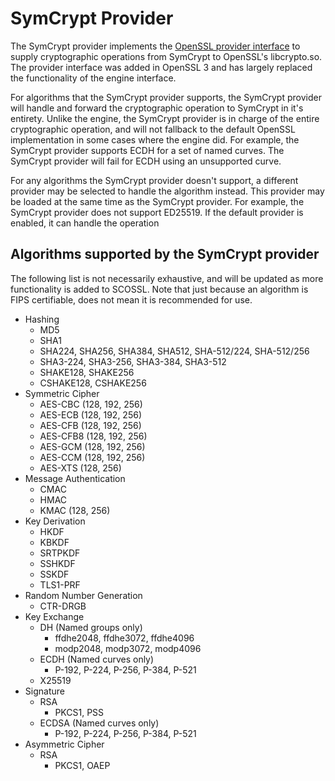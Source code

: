 # SymCrypt Provider
The SymCrypt provider implements the [OpenSSL provider interface](https://docs.openssl.org/3.0/man7/provider/) to supply cryptographic
operations from SymCrypt to OpenSSL's libcrypto.so. The provider interface was added in OpenSSL 3 and has largely replaced the functionality
of the engine interface.

For algorithms that the SymCrypt provider supports, the SymCrypt provider will handle and forward the cryptographic operation to SymCrypt
in it's entirety. Unlike the engine, the SymCrypt provider is in charge of the entire cryptographic operation, and will not fallback to
the default OpenSSL implementation in some cases where the engine did. For example, the SymCrypt provider supports ECDH for a set of named 
curves. The SymCrypt provider will fail for ECDH using an unsupported curve. 

For any algorithms the SymCrypt provider doesn't support, 
a different provider may be selected to handle the algorithm instead. This provider may be loaded at the same time as the SymCrypt provider.
For example, the SymCrypt provider does not support ED25519. If the default provider is enabled, it can handle the operation

## Algorithms supported by the SymCrypt provider

The following list is not necessarily exhaustive, and will be updated as more functionality is added to SCOSSL.
Note that just because an algorithm is FIPS certifiable, does not mean it is recommended for use.

+ Hashing
    + MD5
    + SHA1
    + SHA224, SHA256, SHA384, SHA512, SHA-512/224, SHA-512/256
    + SHA3-224, SHA3-256, SHA3-384, SHA3-512
    + SHAKE128, SHAKE256
    + CSHAKE128, CSHAKE256
+ Symmetric Cipher
    + AES-CBC (128, 192, 256)
    + AES-ECB (128, 192, 256)
    + AES-CFB (128, 192, 256)
    + AES-CFB8 (128, 192, 256)
    + AES-GCM (128, 192, 256)
    + AES-CCM (128, 192, 256)
    + AES-XTS (128, 256)
+ Message Authentication
    + CMAC
    + HMAC
    + KMAC (128, 256)
+ Key Derivation
    + HKDF
    + KBKDF
    + SRTPKDF
    + SSHKDF
    + SSKDF
    + TLS1-PRF
+ Random Number Generation
    + CTR-DRGB
+ Key Exchange
    + DH (Named groups only)
        + ffdhe2048, ffdhe3072, ffdhe4096
        + modp2048, modp3072, modp4096
    + ECDH (Named curves only)
        + P-192, P-224, P-256, P-384, P-521
    + X25519
+ Signature
    + RSA
        + PKCS1, PSS
    + ECDSA (Named curves only)
        + P-192, P-224, P-256, P-384, P-521
+ Asymmetric Cipher
    + RSA
        + PKCS1, OAEP